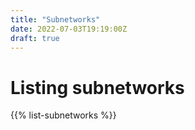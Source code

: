 ```yaml
---
title: "Subnetworks"
date: 2022-07-03T19:19:00Z
draft: true
---
```

# Listing subnetworks

{{% list-subnetworks %}}

